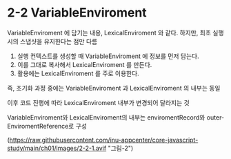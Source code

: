 # 2-2 VariableEnviroment

VariableEnviroment 에 담기는 내용, LexicalEnviroment 와 같다. 하지만, 최초 실행 시의 스냅샷을 유지한다는 점만 다름

1. 실행 컨텍스트를 생성할 때 VariableEnviroment 에 정보를 먼저 담는다.
2. 이를 그대로 복사해서 LexicalEnviroment 를 만든다.
3. 활용에는 LexicalEnviroment 를 주로 이용한다.

즉, 초기화 과정 중에는 VariableEnviroment 과 LexicalEnviroment 의 내부는 동일

이후 코드 진행에 따라 LexicalEnviroment 내부가 변경되어 달라지는 것

VariableEnviroment와 LexicalEnviroment의 내부는 enviromentRecord와 outer-EnviromentReference로 구성

(https://raw.githubusercontent.com/inu-appcenter/core-javascript-study/main/ch01/images/2-2-1.avif "그림-2")
